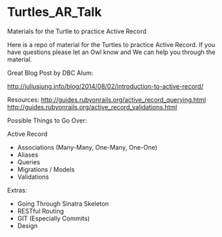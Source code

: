 Turtles_AR_Talk
===============

Materials for the Turtle to practice Active Record

Here is a repo of material for the Turtles to practice Active Record. If you have questions please let an Owl know and We can help you through the material.

Great Blog Post by DBC Alum:

http://juliusjung.info/blog/2014/08/02/introduction-to-active-record/

Resources:
http://guides.rubyonrails.org/active_record_querying.html
http://guides.rubyonrails.org/active_record_validations.html


Possible Things to Go Over:

Active Record
  * Associations (Many-Many, One-Many, One-One)
  * Aliases
  * Queries
  * Migrations / Models
  * Validations

Extras:

* Going Through Sinatra Skeleton
* RESTful Routing
* GIT (Especially Commits)
* Design

